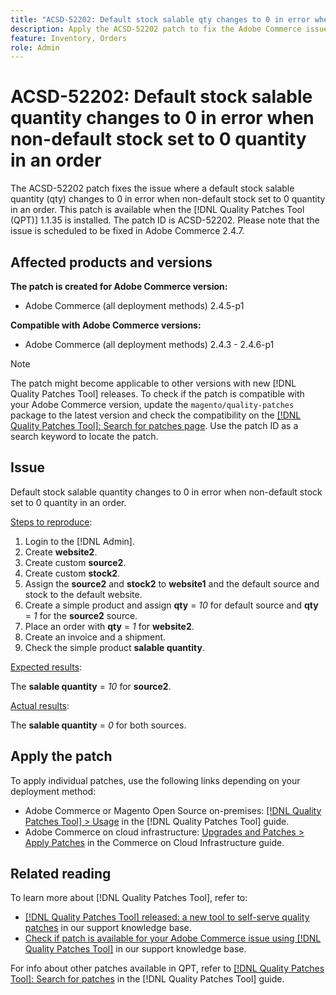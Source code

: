 ```yaml
---
title: "ACSD-52202: Default stock salable qty changes to 0 in error when non-default stock set to 0 qty in order"
description: Apply the ACSD-52202 patch to fix the Adobe Commerce issue where a default stock salable quantity changes to 0 in error when non-default stock set to 0 quantity in an order.
feature: Inventory, Orders
role: Admin
---
```

# ACSD-52202: Default stock salable quantity changes to 0 in error when non-default stock set to 0 quantity in an order

The ACSD-52202 patch fixes the issue where a default stock salable quantity (qty) changes to 0 in error when non-default stock set to 0 quantity in an order. This patch is available when the [!DNL Quality Patches Tool (QPT)] 1.1.35 is installed. The patch ID is ACSD-52202. Please note that the issue is scheduled to be fixed in Adobe Commerce 2.4.7.

## Affected products and versions

**The patch is created for Adobe Commerce version:**

* Adobe Commerce (all deployment methods) 2.4.5-p1

**Compatible with Adobe Commerce versions:**

* Adobe Commerce (all deployment methods) 2.4.3 - 2.4.6-p1

>[!NOTE]
>
>The patch might become applicable to other versions with new [!DNL Quality Patches Tool] releases. To check if the patch is compatible with your Adobe Commerce version, update the `magento/quality-patches` package to the latest version and check the compatibility on the [[!DNL Quality Patches Tool]: Search for patches page](https://experienceleague.adobe.com/tools/commerce-quality-patches/index.html). Use the patch ID as a search keyword to locate the patch.

## Issue

Default stock salable quantity changes to 0 in error when non-default stock set to 0 quantity in an order.

<u>Steps to reproduce</u>:

1. Login to the [!DNL Admin].
1. Create **website2**.
1. Create custom **source2**.
1. Create custom **stock2**.
1. Assign the **source2** and **stock2** to **website1** and the default source and stock to the default website.
1. Create a simple product and assign **qty** = *10* for default source and **qty** = *1* for the **source2** source.
1. Place an order with **qty** = *1* for **website2**.
1. Create an invoice and a shipment.
1. Check the simple product **salable quantity**.

<u>Expected results</u>:

The **salable quantity** = *10* for **source2**.

<u>Actual results</u>:

The **salable quantity** = *0* for both sources.

## Apply the patch

To apply individual patches, use the following links depending on your deployment method:

* Adobe Commerce or Magento Open Source on-premises: [[!DNL Quality Patches Tool] > Usage](https://experienceleague.adobe.com/docs/commerce-operations/tools/quality-patches-tool/usage.html) in the [!DNL Quality Patches Tool] guide.
* Adobe Commerce on cloud infrastructure: [Upgrades and Patches > Apply Patches](https://experienceleague.adobe.com/docs/commerce-cloud-service/user-guide/develop/upgrade/apply-patches.html) in the Commerce on Cloud Infrastructure guide.

## Related reading

To learn more about [!DNL Quality Patches Tool], refer to:

* [[!DNL Quality Patches Tool] released: a new tool to self-serve quality patches](/help/announcements/adobe-commerce-announcements/magento-quality-patches-released-new-tool-to-self-serve-quality-patches.md) in our support knowledge base.
* [Check if patch is available for your Adobe Commerce issue using [!DNL Quality Patches Tool]](/help/support-tools/patches-available-in-qpt-tool/check-patch-for-magento-issue-with-magento-quality-patches.md) in our support knowledge base.

For info about other patches available in QPT, refer to [[!DNL Quality Patches Tool]: Search for patches](https://experienceleague.adobe.com/tools/commerce-quality-patches/index.html) in the [!DNL Quality Patches Tool] guide.
